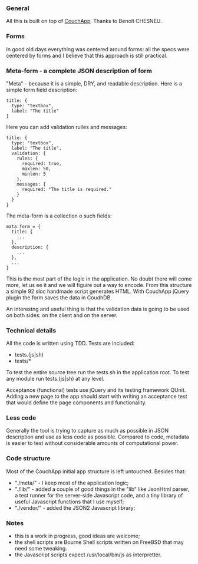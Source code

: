 ### General ###

All this is built on top of [CouchApp](http://github.com/jchris/couchapp).
Thanks to Benoît CHESNEU.

### Forms ###

In good old days everything was centered around forms: all the specs were
centered by forms and I believe that this approach is still practical.


### Meta-form - a complete JSON description of form ###

"Meta" - because it is a simple, DRY, and readable description.
Here is a simple form field description:

    title: {
      type: "textbox",
      label: "The title"
    }

Here you can add validation rulles and messages:

    title: {
      type: "textbox",
      label: "The title",
      validation: {
        rules: {
          required: true,
          maxlen: 50, 
          minlen: 5
        },  
        messages: {
          required: "The title is required."
        }   
      }   
    }

The meta-form is a collection o such fields:

    mata.form = {
      title: {
        ...
      },
      description: {
        ...
      },
      ...
    }

This is the most part of the logic in the application. No doubt there will
come more, let us ee it and we will figuire out a way to encode.
From this structure a simple 92 sloc handmade script generates HTML.
With CouchApp jQuery plugin the form saves the data in CoudhDB.

An interestng and useful thing is that the validation data is going to be used
on both sides: on the client and on the server.


### Technical details ###

All the code is written using TDD. Tests are included:

- tests.(js|sh)
- tests/*

To test the entire source tree run the tests.sh in the application root.
To test any module run tests.(js|sh) at any level.

Acceptance (functional) tests use jQuery and its testing framework QUnit.
Adding a new page to the app should start with writing an acceptance test
that would define the page components and functionality.

### Less code ###

Generally the tool is trying to capture as much as possible in JSON description
and use as less code as possible. Compared to code, metadata is easier to
test without considerable amounts of computational power.

### Code structure ###

Most of the CouchApp initial app structure is left untouched. Besides that:

- "./meta/" - I keep most of the application logic;
- "./lib/" - added a couple of good things in the "lib" like JsonHtml parser,
  a test runner for the server-side Javascript code, and a tiny library of
  useful Javascript functions that I use myself;
- "./vendor/" - added the JSON2 Javascript library;

### Notes ###

- this is a work in progress, good ideas are welcome;
- the shell scripts are Bourne Shell scripts written on FreeBSD that
  may need some tweaking.
- the Javascript scripts expect /usr/local/bin/js as interpretter.
